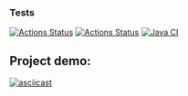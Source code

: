 ### Tests
[![Actions Status](https://github.com/DariaPolubenko/java-project-71/actions/workflows/hexlet-check.yml/badge.svg)](https://github.com/DariaPolubenko/java-project-71/actions)
[![Actions Status](https://github.com/DariaPolubenko/java-project-71/actions/workflows/main.yml/badge.svg)](https://github.com/DariaPolubenko/java-project-71/actions)
[![Java CI](https://github.com/DariaPolubenko/java-project-71/actions/workflows/Java%20CI/badge.svg)](https://github.com/DariaPolubenko/java-project-71/actions)


## Project demo:
[![asciicast](https://asciinema.org/a/655854.svg)](https://asciinema.org/a/655854)

